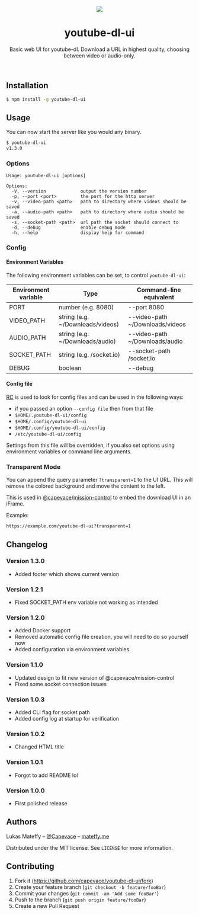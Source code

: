 <div align="center">
	<a href="https://mateffy.me/youtube-dl-ui">
		<img src="resources/screenshot-1.1.0.png">
	</a>
	<h1>youtube-dl-ui</h1>
	<p>
		Basic web UI for youtube-dl. Download a URL in highest quality, choosing between video or audio-only.
	</p>
</div>

<br>

## Installation

```sh
$ npm install -g youtube-dl-ui
```

## Usage

You can now start the server like you would any binary.

```sh
$ youtube-dl-ui
v1.3.0
```

### Options

```
Usage: youtube-dl-ui [options]

Options:
  -V, --version             output the version number
  -p, --port <port>         the port for the http server
  -v, --video-path <path>   path to directory where videos should be saved
  -a, --audio-path <path>   path to directory where audio should be saved
  -s, --socket-path <path>  url path the socket should connect to
  -d, --debug               enable debug mode
  -h, --help                display help for command
```

### Config

#### Environment Variables

The following environment variables can be set, to control `youtube-dl-ui`:

| Environment variable | Type                             | Command-line equivalent         |
| -------------------- | -------------------------------- | ------------------------------- |
| PORT                 | number (e.g. 8080)               | --port 8080                     |
| VIDEO_PATH           | string (e.g. ~/Downloads/videos) | --video-path ~/Downloads/videos |
| AUDIO_PATH           | string (e.g. ~/Downloads/audio)  | --video-path ~/Downloads/audio  |
| SOCKET_PATH          | string (e.g. /socket.io)         | --socket-path /socket.io        |
| DEBUG                | boolean                          | --debug                         |

#### Config file

[RC](https://github.com/dominictarr/rc) is used to look for config files and can be used in the following ways:

- if you passed an option `--config file` then from that file
- `$HOME/.youtube-dl-ui/config`
- `$HOME/.config/youtube-dl-ui`
- `$HOME/.config/youtube-dl-ui/config`
- `/etc/youtube-dl-ui/config`

Settings from this file will be overridden, if you also set options using environment variables or command line arguments.

### Transparent Mode

You can append the query parameter `?transparent=1` to the UI URL. This will remove the colored background and move the content to the left.

This is used in [@capevace/mission-control](https://github.com/capevace/mission-control) to embed the download UI in an iFrame.

Example:

```
https://example.com/youtube-dl-ui?transparent=1
```

## Changelog

### Version 1.3.0

- Added footer which shows current version

### Version 1.2.1

- Fixed SOCKET_PATH env variable not working as intended

### Version 1.2.0

- Added Docker support
- Removed automatic config file creation, you will need to do so yourself now
- Added configuration via environment variables

### Version 1.1.0

- Updated design to fit new version of @capevace/mission-control
- Fixed some socket connection issues

### Version 1.0.3

- Added CLI flag for socket path
- Added config log at startup for verification

### Version 1.0.2

- Changed HTML title

### Version 1.0.1

- Forgot to add README lol

### Version 1.0.0

- First polished release

## Authors

Lukas Mateffy – [@Capevace](https://twitter.com/capevace) – [mateffy.me](https://mateffy.me)

Distributed under the MIT license. See `LICENSE` for more information.

## Contributing

1. Fork it (<https://github.com/capevace/youtube-dl-ui/fork>)
2. Create your feature branch (`git checkout -b feature/fooBar`)
3. Commit your changes (`git commit -am 'Add some fooBar'`)
4. Push to the branch (`git push origin feature/fooBar`)
5. Create a new Pull Request
